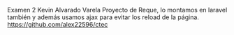 Examen 2 Kevin Alvarado Varela
Proyecto de Reque, lo montamos en laravel también y además usamos ajax para evitar los reload de la página.
https://github.com/alex22596/ctec
